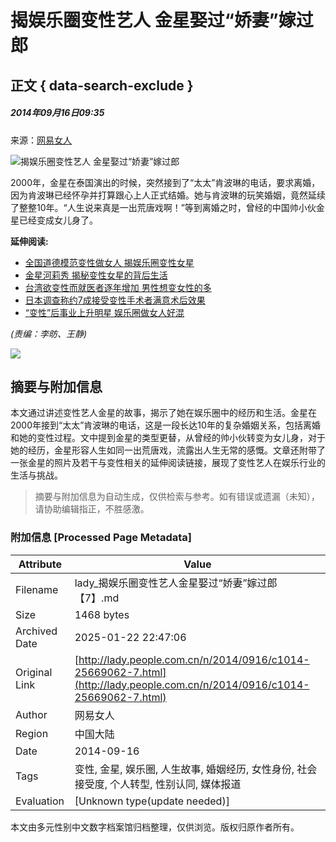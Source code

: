 # 揭娱乐圈变性艺人 金星娶过“娇妻”嫁过郎

## 正文 { data-search-exclude }


##### 2014年09月16日09:35    
来源：[网易女人](http://lady.gmw.cn/2014-09/16/content_13245814.htm)    

![揭娱乐圈变性艺人 金星娶过“娇妻”嫁过郎](http://www.people.com.cn/mediafile/pic/20140916/62/4500543350125555742.jpg)

2000年，金星在泰国演出的时候，突然接到了“太太”肯波琳的电话，要求离婚，因为肯波琳已经怀孕并打算跟心上人正式结婚。她与肯波琳的玩笑婚姻，竟然延续了整整10年。“人生说来真是一出荒唐戏啊！”等到离婚之时，曾经的中国帅小伙金星已经变成女儿身了。

**延伸阅读:**
- [全国道德模范变性做女人 揭娱乐圈变性女星](http://js.people.com.cn/n/2014/0815/c360313-21999682.html)
- [金星河莉秀 揭秘变性女星的背后生活](http://lady.people.com.cn/n/2013/1018/c1014-23245035.html)
- [台湾欲变性而就医者逐年增加 男性想变女性的多](http://tw.people.com.cn/n/2013/1008/c104510-23122834.html)
- [日本调查称约7成接受变性手术者满意术后效果](http://travel.people.com.cn/n/2013/0711/c41570-22158967.html)
- [“变性”后事业上升明星 娱乐圈做女人好混](http://pic.people.com.cn/n/2013/0105/c1016-20092294.html)

_(责编：李昉、王静)_ 

![](http://58.68.146.44:8000/c.gif?id=25669062)
<!-- tcd_original_link http://lady.people.com.cn/n/2014/0916/c1014-25669062-7.html -->


## 摘要与附加信息

<!-- tcd_abstract -->
本文通过讲述变性艺人金星的故事，揭示了她在娱乐圈中的经历和生活。金星在2000年接到“太太”肯波琳的电话，这是一段长达10年的复杂婚姻关系，包括离婚和她的变性过程。文中提到金星的类型更替，从曾经的帅小伙转变为女儿身，对于她的经历，金星形容人生如同一出荒唐戏，流露出人生无常的感慨。文章还附带了一张金星的照片及若干与变性相关的延伸阅读链接，展现了变性艺人在娱乐行业的生活与挑战。
<!-- tcd_abstract_end -->

> 摘要与附加信息为自动生成，仅供检索与参考。如有错误或遗漏（未知），请协助编辑指正，不胜感激。

### 附加信息 [Processed Page Metadata]

| Attribute       | Value                                  |
|-----------------|----------------------------------------|
| Filename        | lady_揭娱乐圈变性艺人金星娶过“娇妻”嫁过郎【7】.md                             |
| Size            | 1468 bytes                           |
| Archived Date   | 2025-01-22 22:47:06                             |
| Original Link   | [http://lady.people.com.cn/n/2014/0916/c1014-25669062-7.html](http://lady.people.com.cn/n/2014/0916/c1014-25669062-7.html)                       |
| Author          | 网易女人                               |
| Region          | 中国大陆                               |
| Date            | 2014-09-16                                 |
| Tags            | 变性, 金星, 娱乐圈, 人生故事, 婚姻经历, 女性身份, 社会接受度, 个人转型, 性别认同, 媒体报道                                 |
| Evaluation            | [Unknown type(update needed)]                                 |
<!-- tcd_table_end -->

本文由多元性别中文数字档案馆归档整理，仅供浏览。版权归原作者所有。
